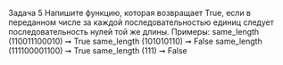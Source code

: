 Задача 5
Напишите функцию, которая возвращает True, если в переданном числе за каждой последовательностью единиц следует
последовательность нулей той же длины.
Примеры:
same_length (110011100010) ➞ True
same_length (101010110) ➞ False
same_length (111100001100) ➞ True
same_length (111) ➞ False
